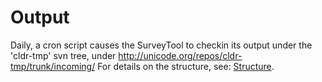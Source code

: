 # Output

Daily, a cron script causes the SurveyTool to checkin its output under the
'cldr-tmp' svn tree, under <http://unicode.org/repos/cldr-tmp/trunk/incoming/>
For details on the structure, see:
[Structure](../cldr-repository-access/structure.md).
